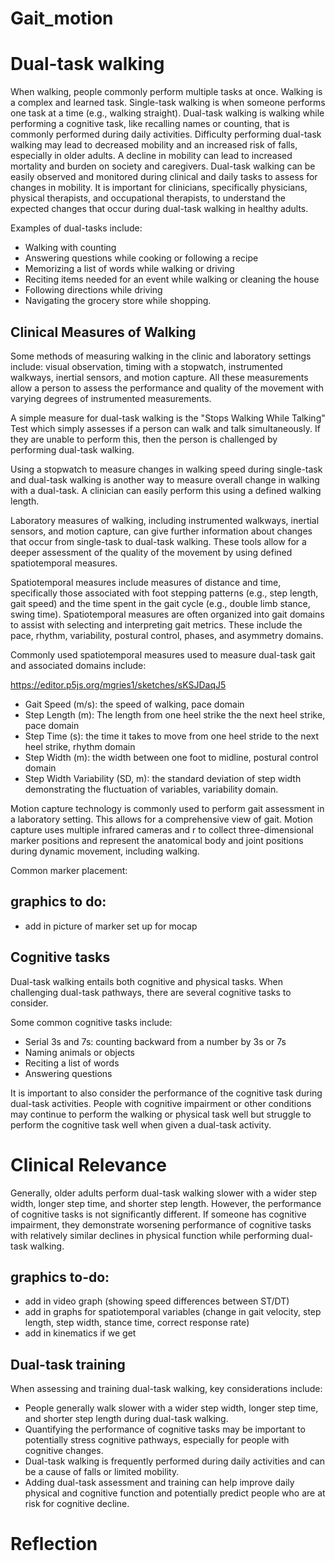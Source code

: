 # Gait_motion

# Dual-task walking
When walking, people commonly perform multiple tasks at once. Walking is a complex and learned task. Single-task walking is when someone performs one task at a time (e.g., walking straight). Dual-task walking is walking while performing a cognitive task, like recalling names or counting, that is commonly performed during daily activities. Difficulty performing dual-task walking may lead to decreased mobility and an increased risk of falls, especially in older adults. A decline in mobility can lead to increased mortality and burden on society and caregivers. Dual-task walking can be easily observed and monitored during clinical and daily tasks to assess for changes in mobility. It is important for clinicians, specifically physicians, physical therapists, and occupational therapists, to understand the expected changes that occur during dual-task walking in healthy adults.

Examples of dual-tasks include:
- Walking with counting
- Answering questions while cooking or following a recipe
- Memorizing a list of words while walking or driving
- Reciting items needed for an event while walking or cleaning the house
- Following directions while driving
- Navigating the grocery store while shopping. 


## Clinical Measures of Walking
Some methods of measuring walking in the clinic and laboratory settings include: visual observation, timing with a stopwatch, instrumented walkways, inertial sensors, and motion capture. All these measurements allow a person to assess the performance and quality of the movement with varying degrees of instrumented measurements. 

A simple measure for dual-task walking is the "Stops Walking While Talking" Test which simply assesses if a person can walk and talk simultaneously. If they are unable to perform this, then the person is challenged by performing dual-task walking. 

Using a stopwatch to measure changes in walking speed during single-task and dual-task walking is another way to measure overall change in walking with a dual-task. A clinician can easily perform this using a defined walking length. 

Laboratory measures of walking, including instrumented walkways, inertial sensors, and motion capture, can give further information about changes that occur from single-task to dual-task walking. These tools allow for a deeper assessment of the quality of the movement by using defined spatiotemporal measures. 

Spatiotemporal measures include measures of distance and time, specifically those associated with foot stepping patterns (e.g., step length, gait speed) and the time spent in the gait cycle (e.g., double limb stance, swing time). Spatiotemporal measures are often organized into gait domains to assist with selecting and interpreting gait metrics. These include the pace, rhythm, variability, postural control, phases, and asymmetry domains. 

Commonly used spatiotemporal measures used to measure dual-task gait and associated domains include: 

https://editor.p5js.org/mgries1/sketches/sKSJDaqJ5

- Gait Speed (m/s): the speed of walking, pace domain
- Step Length (m): The length from one heel strike the the next heel strike, pace domain
- Step Time (s): the time it takes to move from one heel stride to the next heel strike, rhythm domain
- Step Width (m): the width between one foot to midline, postural control domain
- Step Width Variability (SD, m): the standard deviation of step width demonstrating the fluctuation of variables, variability domain.

Motion capture technology is commonly used to perform gait assessment in a laboratory setting. This allows for a comprehensive view of gait. Motion capture uses multiple infrared cameras and r to collect three-dimensional marker positions and represent the anatomical body and joint positions during dynamic movement, including walking. 

Common marker placement:

## graphics to do:

- add in picture of marker set up for mocap


## Cognitive tasks 

Dual-task walking entails both cognitive and physical tasks. When challenging dual-task pathways, there are several cognitive tasks to consider. 

Some common cognitive tasks include:
- Serial 3s and 7s: counting backward from a number by 3s or 7s
- Naming animals or objects
- Reciting a list of words
- Answering questions

It is important to also consider the performance of the cognitive task during dual-task activities. People with cognitive impairment or other conditions may continue to perform the walking or physical task well but struggle to perform the cognitive task well when given a dual-task activity. 

# Clinical Relevance

Generally, older adults perform dual-task walking slower with a wider step width, longer step time, and shorter step length. However, the performance of cognitive tasks is not significantly different. If someone has cognitive impairment, they demonstrate worsening performance of cognitive tasks with relatively similar declines in physical function while performing dual-task walking. 

## graphics to-do:
- add in video graph (showing speed differences between ST/DT)
- add in graphs for spatiotemporal variables (change in gait velocity, step length, step width, stance time, correct response rate)
- add in kinematics if we get

## Dual-task training

When assessing and training dual-task walking, key considerations include:
- People generally walk slower with a wider step width, longer step time, and shorter step length during dual-task walking.
- Quantifying the performance of cognitive tasks may be important to potentially stress cognitive pathways, especially for people with cognitive changes.
- Dual-task walking is frequently performed during daily activities and can be a cause of falls or limited mobility.
- Adding dual-task assessment and training can help improve daily physical and cognitive function and potentially predict people who are at risk for cognitive decline.


# Reflection



 
